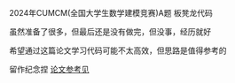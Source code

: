 2024年CUMCM(全国大学生数学建模竞赛)A题 板凳龙代码

虽然准备了很多，但最后还是没有做完，但没事，经历就好

希望通过这篇论文学习代码可能不太高效，但思路是值得参考的

留作纪念捏 [论文参考见](./“板凳龙”的优化设计.pdf)

